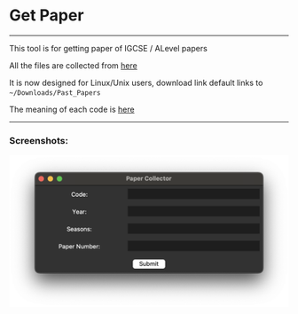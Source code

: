 <h1>Get Paper</h1>

---
This tool is for getting paper of IGCSE / ALevel papers

All the files are collected from [here](https://cie.fraft.cn/)

It is now designed for Linux/Unix users, download link default links to `~/Downloads/Past_Papers`

The meaning of each code is [here](help.md)

---

### Screenshots:
<img src="assets/Main Window.png"></img>

### 
